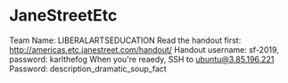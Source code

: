 # JaneStreetEtc

Team Name: LIBERALARTSEDUCATION
Read the handout first: http://americas.etc.janestreet.com/handout/
Handout username: sf-2019, password: karlthefog
When you're reaedy, SSH to ubuntu@3.85.196.221
Password: description_dramatic_soup_fact

